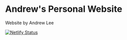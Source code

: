  # Andrew's Personal Website
Website by Andrew Lee

[![Netlify Status](https://api.netlify.com/api/v1/badges/313fc4ca-5c08-47d5-b253-fb81b6c757be/deploy-status)](https://app.netlify.com/sites/alee-website/deploys)